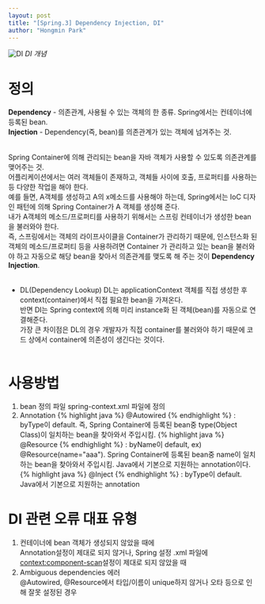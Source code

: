 ```yaml
---
layout: post
title: "[Spring.3] Dependency Injection, DI"
author: "Hongmin Park"
---
```


![DI](https://mail.google.com/mail/u/0?ui=2&ik=e26376f5e4&attid=0.6&permmsgid=msg-f:1636654941270037225&th=16b690ff6a49d2e9&view=fimg&sz=s0-l75-ft&attbid=ANGjdJ8RbjhqmUKBFMvZFsdyXYBoSkJ1d2mWC_069dDoTSNiDFoe-Lh4I-P0krhCJdkJMZAnUTGbG7zEXRtJmqdZiMx7P7J2WKMJNsiR6YHmeeFbEPdDxfVWSYU_ttA&disp=emb "DI")
_DI 개념_

# 정의
**Dependency** - 의존관계, 사용될 수 있는 객체의 한 종류. Spring에서는 컨테이너에 등록된 bean.<br>
**Injection** - Dependency(즉, bean)를 의존관계가 있는 객체에 넘겨주는 것.<br><br> 

Spring Container에 의해 관리되는 bean을 자바 객체가 사용할 수 있도록 의존관계를 맺어주는 것. <br>
어플리케이션에서는 여러 객체들이 존재하고, 객체들 사이에 호출, 프로퍼티를 사용하는 등 다양한 작업을 해야 한다.<br>
예를 들면, A객체를 생성하고 A의 x메소드를 사용해야 하는데, Spring에서는 IoC 디자인 패턴에 의해 Spring Container가 A 객체를 생성해 준다.<br>
내가 A객체의 메소드/프로퍼티를 사용하기 위해서는 스프링 컨테이너가 생성한 bean을 불러와야 한다.<br>
즉, 스프링에서는 객체의 라이프사이클을 Container가 관리하기 때문에, 인스턴스화 된 객체의 메소드/프로퍼티 등을 사용하려면 Container 가 관리하고 있는 bean을 불러와야 하고 자동으로 해당 bean을 찾아서 의존관계를 맺도록 해 주는 것이 **Dependency Injection**.<br><br>

 

* DL(Dependency Lookup)
DL는 applicationContext 객체를 직접 생성한 후 context(container)에서 직접 필요한 bean을 가져온다.<br>
반면 DI는 Spring context에 의해 미리 instance화 된 객체(bean)를 자동으로 연결해준다.<br>
가장 큰 차이점은 DL의 경우 개발자가 직접 container를 불러와야 하기 때문에 코드 상에서 container에 의존성이 생긴다는 것이다.<br><br>

# 사용방법
1) bean 정의 파일
spring-context.xml 파일에 정의<br>
2) Annotation
{% highlight java %}
@Autowired
{% endhighlight %}
: byType이 default. 즉, Spring Container에 등록된 bean중 type(Object Class)이 일치하는 bean을 찾아와서 주입시킴.
{% highlight java %}
@Resource
{% endhighlight %}
: byName이 default, ex) @Resource(name="aaa"). Spring Container에 등록된 bean중 name이 일치하는 bean을 찾아와서 주입시킴. Java에서 기본으로 지원하는 annotation이다.
{% highlight java %}
@Inject
{% endhighlight %}
: byType이 default. Java에서 기본으로 지원하는 annotation

# DI 관련 오류 대표 유형
1) 컨테이너에 bean 객체가 생성되지 않았을 때에<br>
Annotation설정이 제대로 되지 않거나, Spring 설정 .xml 파일에 <context:component-scan>설정이 제대로 되지 않았을 때 <br>
2) Ambiguous dependencies 에러<br>
@Autowired, @Resource에서 타입/이름이 unique하지 않거나 오타 등으로 인해 잘못 설정된 경우<br>

 
